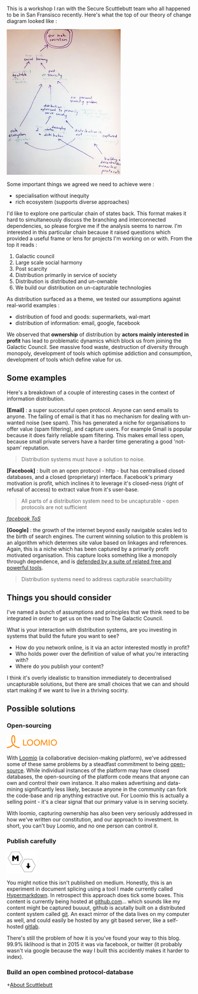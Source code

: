 This is a workshop I ran with the Secure Scuttlebutt team who all happened to be in San Fransisco recently. Here's what the top of our theory of change diagram looked like :

![](../images/TOS_2.jpg)

Some important things we agreed we need to achieve were :

- specialisation without inequity
- rich ecosystem (supports diverse approaches)

I'd like to explore one particular chain of states back. This format makes it hard to simultaneously discuss the branching and interconnected dependencies, so please forgive me if the analysis seems to narrow. I'm interested in this particular chain because it raised questions which provided a useful frame or lens for projects I'm working on or with. From the top it reads :

1. Galactic council
2. Large scale social harmony
3. Post scarcity
4. Distribution primarily in service of society
5. Distribution is distributed and un-ownable
6. We build our distribution on un-capturable technologies

As distribution surfaced as a theme, we tested our assumptions against real-world examples :

- distribution of food and goods: supermarkets, wal-mart
- distribution of information: email, google, facebook

We observed that **ownership** of distribution by **actors mainly interested in profit** has lead to problematic dynamics which block us from joining the Galactic Council.
See massive food waste, destruction of diversity through monopoly, development of tools which optimise addiction and consumption, development of tools which define value for us.

Some examples
-------------

Here's a breakdown of a couple of interesting cases in the context of information distribution.

**[Email]** : a super successful open protocol. Anyone can send emails to anyone. The failing of email is that it has no mechanism for dealing with un-wanted noise (see spam).
This has generated a niche for organisations to offer value (spam filtering), and capture users.
For example Gmail is popular because it does fairly reliable spam filtering. This makes email less open, because small private servers have a harder time generating a good 'not-spam' reputation.

> Distribution systems must have a solution to noise.

**[Facebook]** : built on an open protocol - http - but has centralised closed databases, and a closed (proprietary) interface.
Facebook's primary motivation is profit, which inclines it to leverage it's closed-ness (right of refusal of access) to extract value from it's user-base.

> All parts of a distribution system need to be uncapturable - open protocols are not sufficient

_[facebook ToS](https://www.facebook.com/terms.php)_

**[Google]** : the growth of the internet beyond easily navigable scales led to the birth of search engines.
The current winning solution to this problem is an algorithm which determes site value based on linkages and references.
Again, this is a niche which has been captured by a primarily profit motivated organisation.
This capture looks something like a monopoly through dependence, and is [defended by a suite of related free and powerful tools](http://techcrunch.com/2011/03/25/search-googles-castle-moat/).

> Distribution systems need to address capturable searchability


Things you should consider
--------------------------

I've named a bunch of assumptions and principles that we think need to be integrated in order to get us on the road to The Galactic Council.

What is your interaction with distribution systems, are you investing in systems that build the future you want to see?

- How do you network online, is it via an actor interested mostly in profit?
- Who holds power over the definition of value of what you're interacting with?
- Where do you publish your content?

I think it's overly idealistic to transition immediately to decentralised uncapturable solutions, but there are small choices that we can and should start making if we want to live in a thriving socirty.

Possible solutions
------------------

### Open-sourcing

![Loomio logo](https://raw.githubusercontent.com/loomio/loomio/master/app/assets/images/logo-orange.png)

With [Loomio](http://www.loomio.org/) (a collaborative decision-making platform), we've addressed some of these same problems by a steadfast commitment to being [open-source](https://github.com/loomio/loomio).
While individual instances of the platform may have closed databases, the open-sourcing of the platform code means that anyone can own and control their own instance. It also makes advertising and data-mining significantly less likely, because anyone in the community can fork the code-base and rip anything extractive out.
For Loomio this is actually a selling point - it's a clear signal that our primary value is in serving society.

With loomio, capturing ownership has also been very seriously addressed in how we've written our constitution, and our approach to investment. In short, you can't buy Loomio, and no one person can control it.

### Publish carefully

![Hypermarkdown logo](https://raw.githubusercontent.com/mixmix/hypermarkdown/master/hypermarkdown_badge_small.png)

You might notice this isn't published on medium. Honestly, this is an experiment in document splicing using a tool I made currently called [Hypermarkdown](https://github.com/mixmix/hypermarkdown). In retrospect this approach does tick some boxes.
This content is currently being hosted at [github.com](https://github.com/mixmix/blogposts/blob/master/uncapturable_distribution.md)... which sounds like my content might be captured buuuut, github is acutally built on a distributed content system called [git](https://git-scm.com/).
An exact mirror of the data lives on my computer as well, and could easily be hosted by any git based server, like a self-hosted [gitlab](https://about.gitlab.com/).

There's still the problem of how it is you've found your way to this blog.
99.9% liklihood is that in 2015 it was via facebook, or twitter (it probably wasn't via google because the way I built this accidently makes it harder to index).


### Build an open combined protocol-database

+[About Scuttlebutt](./_about_scuttlebutt.md)


